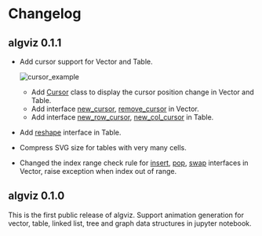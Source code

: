 # Changelog

## algviz 0.1.1

+ Add cursor support for Vector and Table.

    ![cursor_example](https://cdn.jsdelivr.net/gh/zjl9959/algviz@main/docs/animation_images/vector_cursor_example2.svg)

    + Add [Cursor](https://algviz.readthedocs.io/en/0.1.1/api.html#algviz.cursor.Cursor) class to display the cursor position change in Vector and Table.
    + Add interface [new_cursor](https://algviz.readthedocs.io/en/0.1.1/api.html#algviz.vector.Vector.new_cursor), [remove_cursor](https://algviz.readthedocs.io/en/0.1.1/api.html#algviz.vector.Vector.remove_cursor) in Vector.
    + Add interface [new_row_cursor](https://algviz.readthedocs.io/en/0.1.1/api.html#algviz.table.Table.new_col_cursor), [new_col_cursor](https://algviz.readthedocs.io/en/0.1.1/api.html#algviz.table.Table.new_row_cursor) in Table.
+ Add [reshape](https://algviz.readthedocs.io/en/0.1.1/api.html#algviz.table.Table.reshape) interface in Table.
+ Compress SVG size for tables with very many cells.
+ Changed the index range check rule for [insert](https://algviz.readthedocs.io/en/0.1.1/api.html#algviz.vector.Vector.insert), [pop](https://algviz.readthedocs.io/en/0.1.1/api.html#algviz.vector.Vector.pop), [swap](https://algviz.readthedocs.io/en/0.1.1/api.html#algviz.vector.Vector.swap) interfaces in Vector, raise exception when index out of range.

## algviz 0.1.0

This is the first public release of algviz. Support animation generation for vector, table, linked list, tree and graph data structures in jupyter notebook.
